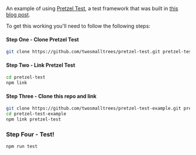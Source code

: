 An example of using [Pretzel Test](https://github.com/twosmalltrees/pretzel-test), a test framework that was built in [this blog post](https://www.twosmalltrees.com/posts/building-a-javascript-test-framework).

To get this working you'll need to follow the following steps:

#### Step One - Clone Pretzel Test

```bash
git clone https://github.com/twosmalltrees/pretzel-test.git pretzel-test
```

#### Step Two - Link Pretzel Test

```bash
cd pretzel-test
npm link
```

#### Step Three - Clone this repo and link

```bash
git clone https://github.com/twosmalltrees/pretzel-test-example.git pretzel-test-example
cd pretzel-test-example
npm link pretzel-test
```

### Step Four - Test!

```bash
npm run test
```